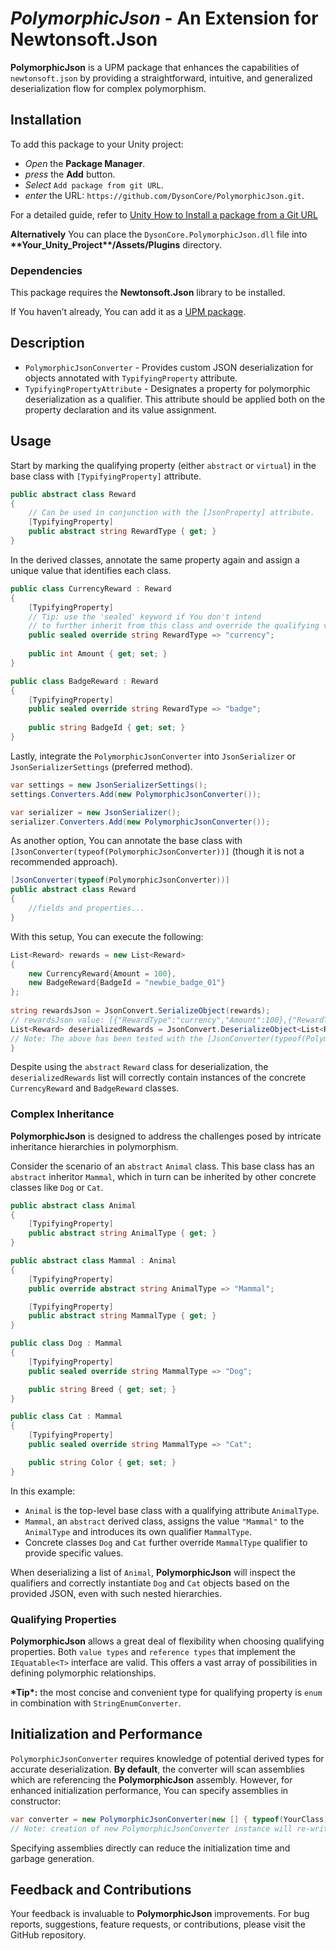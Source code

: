 # _PolymorphicJson_ - An Extension for Newtonsoft.Json
**PolymorphicJson** is a UPM package that enhances the capabilities of `newtonsoft.json` by providing a straightforward, intuitive, and generalized deserialization flow for complex polymorphism. 

## Installation 
To add this package to your Unity project:

- _Open_ the **Package Manager**.
- _press_ the **Add** button.
- _Select_ `Add package from git URL`.
- _enter_ the URL: `https://github.com/DysonCore/PolymorphicJson.git`.

For a detailed guide, refer to [Unity How to Install a package from a Git URL](https://docs.unity3d.com/Manual/upm-ui-giturl.html)

**Alternatively** You can place the `DysonCore.PolymorphicJson.dll` file into **\*\*Your_Unity_Project\*\*/Assets/Plugins** directory.

### Dependencies

This package requires the **Newtonsoft.Json** library to be installed. 

If You haven’t already, You can add it as a [UPM package](https://github.com/applejag/Newtonsoft.Json-for-Unity/wiki/Install-official-via-UPM).  


## Description

- `PolymorphicJsonConverter` - Provides custom JSON deserialization for objects annotated with `TypifyingProperty` attribute.
- `TypifyingPropertyAttribute` - Designates a property for polymorphic deserialization as a qualifier. This attribute should be applied both on the property declaration and its value assignment. 

## Usage

Start by marking the qualifying property (either `abstract` or `virtual`) in the base class with `[TypifyingProperty]` attribute.
```csharp
public abstract class Reward
{
    // Can be used in conjunction with the [JsonProperty] attribute. 
    [TypifyingProperty]
    public abstract string RewardType { get; }
}
```
In the derived classes, annotate the same property again and assign a unique value that identifies each class. 
```csharp
public class CurrencyReward : Reward
{
    [TypifyingProperty]
    // Tip: use the 'sealed' keyword if You don't intend 
    // to further inherit from this class and override the qualifying value.  
    public sealed override string RewardType => "currency";
    
    public int Amount { get; set; }
}
```
```csharp
public class BadgeReward : Reward
{
    [TypifyingProperty]
    public sealed override string RewardType => "badge";
    
    public string BadgeId { get; set; }
}
```
Lastly, integrate the `PolymorphicJsonConverter` into  `JsonSerializer` or `JsonSerializerSettings` (preferred method).
```csharp
var settings = new JsonSerializerSettings();
settings.Converters.Add(new PolymorphicJsonConverter());
```
```csharp
var serializer = new JsonSerializer();
serializer.Converters.Add(new PolymorphicJsonConverter());
```
As another option, You can annotate the base class with `[JsonConverter(typeof(PolymorphicJsonConverter))]` (though it is not a recommended approach).
```csharp
[JsonConverter(typeof(PolymorphicJsonConverter))]
public abstract class Reward
{
    //fields and properties...
}
```
With this setup, You can execute the following:
```csharp
List<Reward> rewards = new List<Reward>
{
    new CurrencyReward{Amount = 100},
    new BadgeReward{BadgeId = "newbie_badge_01"}
};
            
string rewardsJson = JsonConvert.SerializeObject(rewards);
// rewardsJson value: [{"RewardType":"currency","Amount":100},{"RewardType":"badge","BadgeId":"newbie_badge_01"}]
List<Reward> deserializedRewards = JsonConvert.DeserializeObject<List<Reward>>(rewardsJson); 
// Note: The above has been tested with the [JsonConverter(typeof(PolymorphicJsonConverter))] attribute applied to the Reward class.
}
```
Despite using the `abstract` `Reward` class for deserialization, the `deserializedRewards` list will correctly contain instances of the concrete `CurrencyReward` and `BadgeReward` classes.

### Complex Inheritance

**PolymorphicJson** is designed to address the challenges posed by intricate inheritance hierarchies in polymorphism.

Consider the scenario of an `abstract` `Animal` class. This base class has an `abstract` inheritor `Mammal`, which in turn can be inherited by other concrete classes like `Dog` or `Cat`.
```csharp
public abstract class Animal
{
    [TypifyingProperty]
    public abstract string AnimalType { get; }
}
```
```csharp
public abstract class Mammal : Animal
{
    [TypifyingProperty]
    public override abstract string AnimalType => "Mammal";

    [TypifyingProperty]
    public abstract string MammalType { get; }
}
```
```csharp
public class Dog : Mammal
{
    [TypifyingProperty]
    public sealed override string MammalType => "Dog";

    public string Breed { get; set; }
}
```
```csharp
public class Cat : Mammal
{
    [TypifyingProperty]
    public sealed override string MammalType => "Cat";

    public string Color { get; set; }
}
```

In this example:

-	`Animal` is the top-level base class with a qualifying attribute `AnimalType`.
-	`Mammal`, an `abstract` derived class, assigns the value `"Mammal"` to the `AnimalType` and introduces its own qualifier `MammalType`.
-	Concrete classes `Dog` and `Cat` further override `MammalType` qualifier to provide specific values.

When deserializing a list of `Animal`, **PolymorphicJson** will inspect the qualifiers and correctly instantiate `Dog` and `Cat` objects based on the provided JSON, even with such nested hierarchies.

### Qualifying Properties

**PolymorphicJson** allows a great deal of flexibility when choosing qualifying properties. Both `value types` and `reference types` that implement the `IEquatable<T>` interface are valid. This offers a vast array of possibilities in defining polymorphic relationships.

**\*Tip\*:** the most concise and convenient type for qualifying property is `enum` in combination with `StringEnumConverter`. 

## Initialization and Performance

`PolymorphicJsonConverter` requires knowledge of potential derived types for accurate deserialization. **By default**, the converter will scan assemblies which are referencing the **PolymorphicJson** assembly. However, for enhanced initialization performance, You can specify assemblies in constructor:
```csharp
var converter = new PolymorphicJsonConverter(new [] { typeof(YourClass).Assembly });
// Note: creation of new PolymorphicJsonConverter instance will re-write converters static cache. 
```
Specifying assemblies directly can reduce the initialization time and garbage generation.

## Feedback and Contributions

Your feedback is invaluable to **PolymorphicJson** improvements. For bug reports, suggestions, feature requests, or contributions, please visit the GitHub repository.